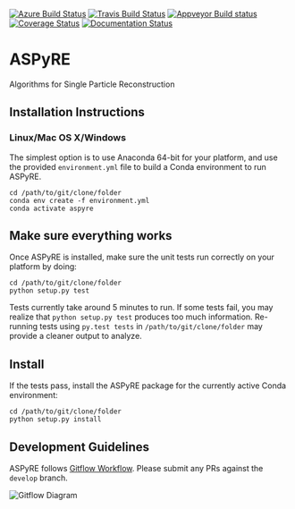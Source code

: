 [![Azure Build Status](https://dev.azure.com/vineetbansal0645/ASPyRE/_apis/build/status/vineetbansal.ASPyRE?branchName=master)](https://dev.azure.com/vineetbansal0645/ASPyRE/_build/latest?definitionId=1&branchName=master)
[![Travis Build Status](https://travis-ci.org/vineetbansal/ASPyRE.svg?branch=master)](https://travis-ci.org/vineetbansal/ASPyRE)
[![Appveyor Build status](https://ci.appveyor.com/api/projects/status/hlotnubf7x015ipy/branch/master?svg=true)](https://ci.appveyor.com/project/vineetbansal/aspyre/branch/master)
[![Coverage Status](https://coveralls.io/repos/github/vineetbansal/aspyre/badge.svg?branch=master&service=github)](https://coveralls.io/github/vineetbansal/aspyre?branch=master)
[![Documentation Status](https://readthedocs.org/projects/aspyre/badge/?version=latest)](https://cov3d.readthedocs.io/en/latest/?badge=latest)

# ASPyRE

Algorithms for Single Particle Reconstruction

## Installation Instructions

### Linux/Mac OS X/Windows

The simplest option is to use Anaconda 64-bit for your platform, and use the provided `environment.yml` file to build a Conda environment to run ASPyRE.

```
cd /path/to/git/clone/folder
conda env create -f environment.yml
conda activate aspyre
```

## Make sure everything works

Once ASPyRE is installed, make sure the unit tests run correctly on your platform by doing:
```
cd /path/to/git/clone/folder
python setup.py test
```

Tests currently take around 5 minutes to run. If some tests fail, you may realize that `python setup.py test` produces too much information. Re-running tests using `py.test tests` in `/path/to/git/clone/folder` may provide a cleaner output to analyze.

## Install

If the tests pass, install the ASPyRE package for the currently active Conda environment:
```
cd /path/to/git/clone/folder
python setup.py install
```

## Development Guidelines

ASPyRE follows [Gitflow Workflow](https://www.atlassian.com/git/tutorials/comparing-workflows/gitflow-workflow).
Please submit any PRs against the `develop` branch.

![Gitflow Diagram](https://wac-cdn.atlassian.com/dam/jcr:61ccc620-5249-4338-be66-94d563f2843c/05%20(2).svg?cdnVersion=357)
